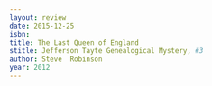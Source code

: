 ```yaml
---
layout: review
date: 2015-12-25
isbn: 
title: The Last Queen of England 
stitle: Jefferson Tayte Genealogical Mystery, #3
author: Steve  Robinson
year: 2012
---
```

